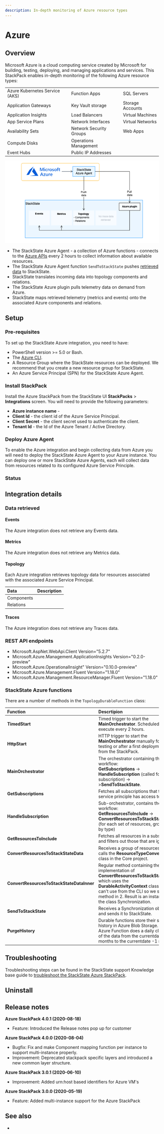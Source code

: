 ```yaml
---
description: In-depth monitoring of Azure resource types
---
```


# Azure

## Overview

Microsoft Azure is a cloud computing service created by Microsoft for building, testing, deploying, and managing applications and services. This StackPack enables in-depth monitoring of the following Azure resource types:

| | | |
|:---|:---|:---|
| Azure Kubernetes Service (AKS) | Function Apps | SQL Servers |
| Application Gateways | Key Vault storage | Storage Accounts |
| Application Insights | Load Balancers | Virtual Machines |
| App Service Plans| Network Interfaces | Virtual Networks |
| Availability Sets | Network Security Groups | Web Apps |
| Compute Disks | Operations Management | |
| Event Hubs | Public IP Addresses| |

![Data flow](/.gitbook/assets/stackpack-azure2.png)

- The StackState Azure Agent - a collection of Azure functions - connects to the [Azure APIs](#rest-api-endpoints) every 2 hours to collect information about available resources.
- The StackState Azure Agent function `SendToStackState` pushes [retrieved data](#data-retrieved) to StackState.
- StackState translates incoming data into topology components and relations.
- The StackState Azure plugin pulls telemetry data on demand from Azure.
- StackState maps retrieved telemetry (metrics and events) onto the associated Azure components and relations.

## Setup

### Pre-requisites

To set up the StackState Azure integration, you need to have:

- PowerShell version >= 5.0 or Bash.
- The [Azure CLI](https://docs.microsoft.com/en-us/cli/azure/install-azure-cli?view=azure-cli-latest).
- A Resource Group where the StackState resources can be deployed. We recommend that you create a new resource group for StackState.
- An Azure Service Principal (SPN) for the StackState Azure Agent.

### Install StackPack

Install the Azure StackPack from the StackState UI **StackPacks** &gt; **Integrations** screen. You will need to provide the following parameters:

* **Azure instance name** - 
* **Client Id** - the client id of the Azure Service Principal.
* **Client Secret** - the client secret used to authenticate the client.
* **Tenant Id** - the Id of the Azure Tenant / Active Directory.

### Deploy Azure Agent

To enable the Azure integration and begin collecting data from Azure you will need to deploy the StackState Azure Agent to your Azure instance. You can deploy one or more StackState Azure Agents, each will collect data from resources related to its configured Azure Service Principle.



### Status



## Integration details

### Data retrieved

#### Events

The Azure integration does not retrieve any Events data.

#### Metrics

The Azure integration does not retrieve any Metrics data.

#### Topology

Each Azure integration retrieves topology data for resources associated with the associated Azure Service Principal.

| Data | Description |
|:---|:---|
| Components |  |
| Relations |  | 

#### Traces

The Azure integration does not retrieve any Traces data.

### REST API endpoints

- Microsoft.AspNet.WebApi.Client Version="5.2.7"
- Microsoft.Azure.Management.ApplicationInsights Version="0.2.0-preview"
- Microsoft.Azure.OperationalInsight" Version="0.10.0-preview"
- Microsoft.Azure.Management.Fluent Version="1.18.0"
- Microsoft.Azure.Management.ResourceManager.Fluent Version="1.18.0"

### StackState Azure functions

There are a number of methods in the `TopologyDurableFunction` class:

| Function | Descrtipion | 
|:---|:---|
| **TimedStart** | Timed trigger to start the **MainOrchestrator**. Scheduled to execute every 2 hours. |
| **HttpStart** | HTTP trigger to start the **MainOrchestrator** manually for testing or after a first deployment from the StackPack. |
| **MainOrchestrator** | The orchestrator containing the main workflow:<br />**GetSubscriptions** -><br >**HandleSubscription** (called for each subscription) -><br />>**SendToStackState**. |
| **GetSubscriptions** | Fetches all subscriptions that the service principle has access to. |
| **HandleSubscription** | Sub-orchestrator, contains the workflow:<br />**GetResourcesToInclude** -><br />**ConvertResourcesToStackStateData** (for each set of resources, grouped by type) |
| **GetResourcesToInclude** | Fetches all resources in a subscription and filters out those that are ignored. |
| **ConvertResourcesToStackStateData** | Receives a group of resources and calls the **ResourceTypeConverter** class in the Core project. |
| **ConvertResourcesToStackStateDataInner** | Regular method containing the actual implementation of **ConvertResourcesToStackStateData**, which uses the **DurableActivityContext** class that we can't use from the CLI so we split the method in 2. Result is an instance of the class Synchronization. |
| **SendToStackState** |Receives a Synchronization object and sends it to StackState. |
| **PurgeHistory** | Durable functions store their state and history in Azure Blob Storage. This Azure Function does a daily cleanup of the data from the currentdate -2 months to the currentdate -1 month. |

## Troubleshooting

Troubleshooting steps can be found in the StackState support Knowledge base guide to [troubleshoot the StackState Azure StackPack](https://support.stackstate.com/hc/en-us/articles/360016450300-Troubleshooting-StackState-Azure-StackPack).

## Uninstall


## Release notes

**Azure StackPack 4.0.1 (2020-08-18)**

- Feature: Introduced the Release notes pop up for customer

**Azure StackPack 4.0.0 (2020-08-04)**

- Bugfix: Fix and make Component mapping function per instance to support multi-instance properly.
- Improvement: Deprecated stackpack specific layers and introduced a new common layer structure.

**Azure StackPack 3.0.1 (2020-06-10)**

- Improvement: Added urn:host based identifiers for Azure VM's

**Azure StackPack 3.0.0 (2020-05-19)**

- Feature: Added multi-instance support for the Azure StackPack


## See also

- 